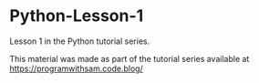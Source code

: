 # Python-Lesson-1
Lesson 1 in the Python tutorial series.

This material was made as part of the tutorial series available at https://programwithsam.code.blog/
